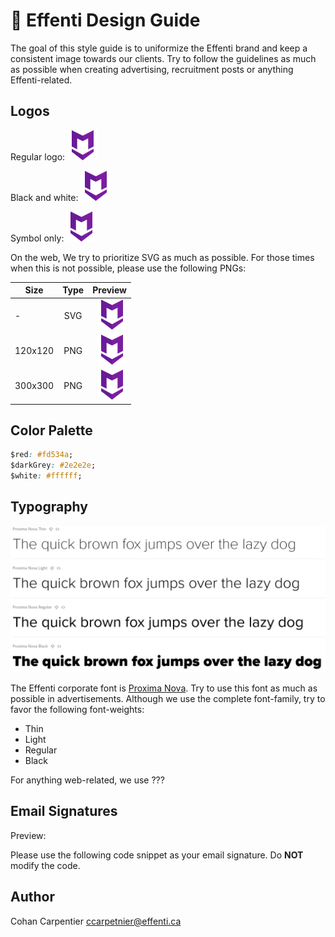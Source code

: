 # 🌟 Effenti Design Guide

The goal of this style guide is to uniformize the Effenti brand and keep a consistent image towards our clients. Try to follow the guidelines as much as possible when creating advertising, recruitment posts or anything Effenti-related.


## Logos

Regular logo:
![alt text](https://github.com/adam-p/markdown-here/raw/master/src/common/images/icon48.png "Logo Title Text 1")

Black and white:
![alt text](https://github.com/adam-p/markdown-here/raw/master/src/common/images/icon48.png "Logo Title Text 1")

Symbol only:
![alt text](https://github.com/adam-p/markdown-here/raw/master/src/common/images/icon48.png "Logo Title Text 1")

On the web, We try to prioritize SVG as much as possible. For those times when this is not possible, please use the following PNGs:

| Size        | Type           | Preview  |
| ------------- |:-------------:| -----:|
| -      | SVG | ![alt text](https://github.com/adam-p/markdown-here/raw/master/src/common/images/icon48.png "Logo Title Text 1") |
| 120x120| PNG |![alt text](https://github.com/adam-p/markdown-here/raw/master/src/common/images/icon48.png "Logo Title Text 1") |
| 300x300| PNG |![alt text](https://github.com/adam-p/markdown-here/raw/master/src/common/images/icon48.png "Logo Title Text 1") |


## Color Palette

```css
$red: #fd534a;
$darkGrey: #2e2e2e;
$white: #ffffff;
```


## Typography

![Typography example](https://raw.githubusercontent.com/Effenti/design-guide/master/Screenshot%202018-04-03%20at%2012.01.12.png "Typography example")

The Effenti corporate font is [Proxima Nova](https://typekit.com/fonts/proxima-nova). Try to use this font as much as possible in advertisements. Although we use the complete font-family, try to favor the following font-weights:

* Thin
* Light
* Regular
* Black

For anything web-related, we use ???


## Email Signatures

Preview:


Please use the following code snippet as your email signature. Do **NOT** modify the code.


## Author

Cohan Carpentier <ccarpetnier@effenti.ca>
